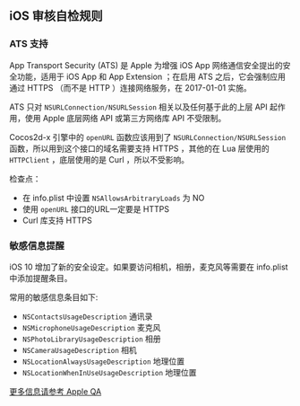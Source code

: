 ## iOS 审核自检规则


### ATS 支持

App Transport Security (ATS) 是 Apple 为增强 iOS App 网络通信安全提出的安全功能，适用于 iOS App 和 App Extension ；在启用 ATS 之后，它会强制应用通过 HTTPS （而不是 HTTP ）连接网络服务，在 2017-01-01 实施。

ATS 只对 `NSURLConnection/NSURLSession` 相关以及任何基于此的上层 API 起作用，使用 Apple 底层网络 API 或第三方网络库 API 不受限制。

Cocos2d-x 引擎中的 `openURL` 函数应该用到了 `NSURLConnection/NSURLSession` 函数，所以用到这个接口的域名需要支持 HTTPS ，其他的在 Lua 层使用的 `HTTPClient` ，底层使用的是 Curl ，所以不受影响。

检查点：

 - 在 info.plist 中设置 `NSAllowsArbitraryLoads` 为 NO
 - 使用 `openURL` 接口的URL一定要是 HTTPS
 - Curl 库支持 HTTPS


### 敏感信息提醒

iOS 10 增加了新的安全设定。如果要访问相机，相册，麦克风等需要在 info.plist 中添加提醒条目。

常用的敏感信息条目如下:

- `NSContactsUsageDescription` 通讯录
- `NSMicrophoneUsageDescription` 麦克风
- `NSPhotoLibraryUsageDescription` 相册
- `NSCameraUsageDescription` 相机
- `NSLocationAlwaysUsageDescription` 地理位置
- `NSLocationWhenInUseUsageDescription` 地理位置

[更多信息请参考 Apple QA](https://developer.apple.com/library/content/qa/qa1937/_index.html)
